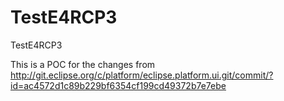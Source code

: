 TestE4RCP3
==========

TestE4RCP3

This is a POC for the changes from
http://git.eclipse.org/c/platform/eclipse.platform.ui.git/commit/?id=ac4572d1c89b229bf6354cf199cd49372b7e7ebe

